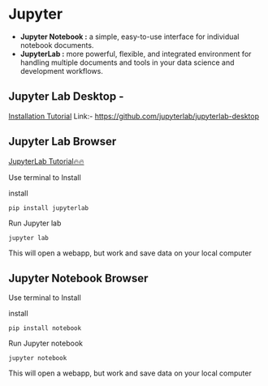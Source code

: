 # Jupyter

- **Jupyter Notebook :** a simple, easy-to-use interface for individual notebook documents.
- **JupyterLab :** more powerful, flexible, and integrated environment for handling multiple documents and tools in your data science and development workflows.
## Jupyter Lab Desktop -
[Installation Tutorial](https://youtu.be/JYs2k9haGRM)
Link:- https://github.com/jupyterlab/jupyterlab-desktop

## Jupyter Lab Browser 

[JupyterLab Tutorial🔥🔥](https://youtu.be/6jgpCSYiV_o)

Use terminal to Install

install
```
pip install jupyterlab
```

Run Jupyter lab
```
jupyter lab
```

This will open a webapp, but work and save data on your local computer


## Jupyter Notebook Browser 

Use terminal to Install

install

```
pip install notebook
```

Run Jupyter notebook
```
jupyter notebook
```

This will open a webapp, but work and save data on your local computer

